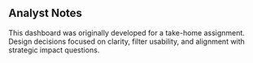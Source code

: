 ## Analyst Notes

This dashboard was originally developed for a take-home assignment. Design decisions focused on clarity, filter usability, and alignment with strategic impact questions.

